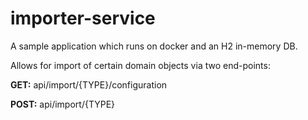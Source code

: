 # importer-service

A sample application which runs on docker and an H2 in-memory DB.

Allows for import of certain domain objects via two end-points:

**GET:** api/import/{TYPE}/configuration

**POST:** api/import/{TYPE}
